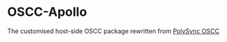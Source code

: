 # OSCC-Apollo
The customised host-side OSCC package rewritten from [PolySync OSCC](https://github.com/PolySync/oscc)